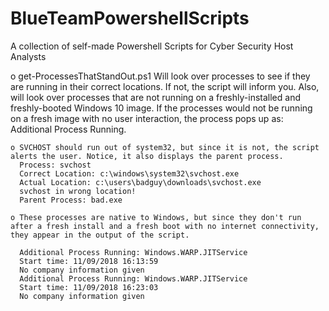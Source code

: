# BlueTeamPowershellScripts
A collection of self-made Powershell Scripts for Cyber Security Host Analysts

o get-ProcessesThatStandOut.ps1
  Will look over processes to see if they are running in their correct locations. If not, the script will inform you.
  Also, will look over processes that are not running on a freshly-installed and freshly-booted Windows 10 image.
  If the processes would not be running on a fresh image with no user interaction, the process pops up as: Additional Process Running.

    
    o SVCHOST should run out of system32, but since it is not, the script alerts the user. Notice, it also displays the parent process.
      Process: svchost
      Correct Location: c:\windows\system32\svchost.exe 
      Actual Location: c:\users\badguy\downloads\svchost.exe
      svchost in wrong location!
      Parent Process: bad.exe
    
    o These processes are native to Windows, but since they don't run after a fresh install and a fresh boot with no internet connectivity, they appear in the output of the script.

      Additional Process Running: Windows.WARP.JITService
      Start time: 11/09/2018 16:13:59
      No company information given
      Additional Process Running: Windows.WARP.JITService
      Start time: 11/09/2018 16:23:03
      No company information given


